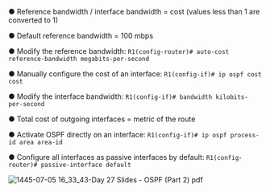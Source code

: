 ● Reference bandwidth / interface bandwidth = cost (values less than 1 are converted to 1) 

● Default reference bandwidth = 100 mbps 


● Modify the reference bandwidth: ```R1(config-router)# auto-cost reference-bandwidth megabits-per-second``` 


● Manually configure the cost of an interface: ```R1(config-if)# ip ospf cost cost``` 


● Modify the interface bandwidth: ```R1(config-if)# bandwidth kilobits-per-second``` 

● Total cost of outgoing interfaces = metric of the route


● Activate OSPF directly on an interface: ```R1(config-if)# ip ospf process-id area area-id```


● Configure all interfaces as passive interfaces by default: ```R1(config-router)# passive-interface default```

![1445-07-05 16_33_43-Day 27 Slides - OSPF (Part 2) pdf](https://github.com/0xVoLk/CCNA-Note/assets/100092212/b0315195-4220-4596-9131-3ea79ae4636e)
